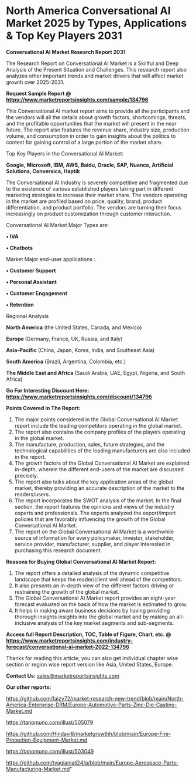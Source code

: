 # North America Conversational AI Market 2025 by Types, Applications & Top Key Players 2031

<strong>Conversational AI Market Research Report 2031</strong>

The Research Report on Conversational AI Market is a Skillful and Deep Analysis of the Present Situation and Challenges. This research report also analyzes other important trends and market drivers that will affect market growth over 2025-2031.

<strong>Request Sample Report @ <a href=https://www.marketreportsinsights.com/sample/134796>https://www.marketreportsinsights.com/sample/134796</a></strong>

This Conversational AI market report aims to provide all the participants and the vendors will all the details about growth factors, shortcomings, threats, and the profitable opportunities that the market will present in the near future. The report also features the revenue share, industry size, production volume, and consumption in order to gain insights about the politics to contest for gaining control of a large portion of the market share.

Top Key Players in the Conversational AI Market:

<strong>Google, Microsoft, IBM, AWS, Baidu, Oracle, SAP, Nuance, Artificial Solutions, Conversica, Haptik</strong>

The Conversational AI Industry is severely competitive and fragmented due to the existence of various established players taking part in different marketing strategies to increase their market share. The vendors operating in the market are profiled based on price, quality, brand, product differentiation, and product portfolio. The vendors are turning their focus increasingly on product customization through customer interaction.

Conversational AI Market Major Types are:

<strong>• IVA

• Chatbots</strong>

Market Major end-user applications :

<strong>• Customer Support

• Personal Assistant

• Customer Engagement

• Retention</strong>

Regional Analysis

</u><strong><b>North America</b></strong> (the United States, Canada, and Mexico)

<strong><b>Europe </b></strong>(Germany, France, UK, Russia, and Italy)

<strong><b>Asia-Pacific</b></strong> (China, Japan, Korea, India, and Southeast Asia)

<strong><b>South America</b></strong> (Brazil, Argentina, Colombia, etc.)

<strong><b>The Middle East and Africa</b></strong> (Saudi Arabia, UAE, Egypt, Nigeria, and South Africa)

<strong>Go For Interesting Discount Here: <a href=https://www.marketreportsinsights.com/discount/134796>https://www.marketreportsinsights.com/discount/134796</a></strong>

<strong>Points Covered in The Report:</strong>
<ol>
  <li>The major points considered in the Global Conversational AI Market report include the leading competitors operating in the global market.</li>
  <li>The report also contains the company profiles of the players operating in the global market.</li>
  <li>The manufacture, production, sales, future strategies, and the technological capabilities of the leading manufacturers are also included in the report.</li>
  <li>The growth factors of the Global Conversational AI Market are explained in-depth, wherein the different end-users of the market are discussed precisely.</li>
  <li>The report also talks about the key application areas of the global market, thereby providing an accurate description of the market to the readers/users.</li>
  <li>The report incorporates the SWOT analysis of the market. In the final section, the report features the opinions and views of the industry experts and professionals. The experts analyzed the export/import policies that are favorably influencing the growth of the Global Conversational AI Market.</li>
  <li>The report on the Global Conversational AI Market is a worthwhile source of information for every policymaker, investor, stakeholder, service provider, manufacturer, supplier, and player interested in purchasing this research document.</li>
</ol>
<strong>Reasons for Buying Global Conversational AI Market Report:</strong>

<ol>
  <li>The report offers a detailed analysis of the dynamic competitive landscape that keeps the reader/client well ahead of the competitors.</li>
  <li>It also presents an in-depth view of the different factors driving or restraining the growth of the global market.</li>
  <li>The Global Conversational AI Market report provides an eight-year forecast evaluated on the basis of how the market is estimated to grow.</li>
  <li>It helps in making aware business decisions by having providing thorough insights insights into the global market and by making an all-inclusive analysis of the key market segments and sub-segments.</li>
</ol>
<strong>Access full Report Description, TOC, Table of Figure, Chart, etc. @ <a href=https://www.marketreportsinsights.com/industry-forecast/conversational-ai-market-2022-134796>https://www.marketreportsinsights.com/industry-forecast/conversational-ai-market-2022-134796</a></strong>


Thanks for reading this article; you can also get individual chapter wise section or region wise report version like Asia, United States, Europe.

<strong>Contact Us:</strong>
sales@marketreportsinsights.com

<strong>Our other reports:</strong>

<a href=https://github.com/faizy72/market-research-new-trend/blob/main/North-America-Enterprise-DRM/Europe-Automotive-Parts-Zinc-Die-Casting-Market.md>https://github.com/faizy72/market-research-new-trend/blob/main/North-America-Enterprise-DRM/Europe-Automotive-Parts-Zinc-Die-Casting-Market.md</a>

<a href=https://tanomuno.com/illust/505079>https://tanomuno.com/illust/505079</a>

<a href=https://github.com/Hindavi8/marketgrowthh/blob/main/Europe-Fire-Protection-Equipment-Market.md>https://github.com/Hindavi8/marketgrowthh/blob/main/Europe-Fire-Protection-Equipment-Market.md</a>

<a href=https://tanomuno.com/illust/503049>https://tanomuno.com/illust/503049</a>

<a href=https://github.com/tyagianjali24/a/blob/main/Europe-Aerospace-Parts-Manufacturing-Market.md>https://github.com/tyagianjali24/a/blob/main/Europe-Aerospace-Parts-Manufacturing-Market.md</a>"
